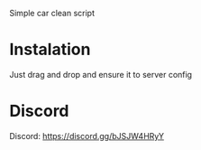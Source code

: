 Simple car clean script

# Instalation
Just drag and drop and ensure it to server config

# Discord
Discord: https://discord.gg/bJSJW4HRyY
